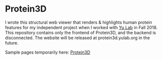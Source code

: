 # Protein3D

I wrote this structural web viewer that renders & highlights human protein features for my independent project when I worked with [Yu Lab](http://yulab.org/) in Fall 2018.
This repository contains only the frontend of Protein3D, and the backend is disconnected. The website will be released at protein3d.yulab.org in the future.

Sample pages temporarily here: [Protein3D](http://garimakapila.github.io/Protein3D/)
